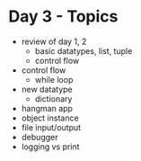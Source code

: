 # Day 3 - Topics
- review of day 1, 2
    - basic datatypes, list, tuple
    - control flow
- control flow
    - while loop
- new datatype
    - dictionary
- hangman app
- object instance
- file input/output
- debugger
- logging vs print
